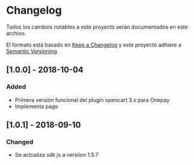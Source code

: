# Changelog
Todos los cambios notables a este proyecto serán documentados en este archivo.

El formato está basado en [Keep a Changelog](http://keepachangelog.com/en/1.0.0/)
y este proyecto adhiere a [Semantic Versioning](http://semver.org/spec/v2.0.0.html).

## [1.0.0] - 2018-10-04
### Added
- Primera versión funcional del plugin opencart 3.x para Onepay
- Implementa pago

## [1.0.1] - 2018-09-10
### Changed
- Se actualiza sdk js a versiíon 1.5.7
